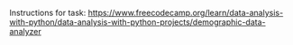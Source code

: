 Instructions for task: https://www.freecodecamp.org/learn/data-analysis-with-python/data-analysis-with-python-projects/demographic-data-analyzer

